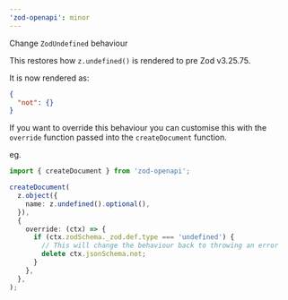```yaml
---
'zod-openapi': minor
---
```


Change `ZodUndefined` behaviour

This restores how `z.undefined()` is rendered to pre Zod v3.25.75.

It is now rendered as:

```json
{
  "not": {}
}
```

If you want to override this behaviour you can customise this with the `override` function passed into the `createDocument` function.

eg.

```ts
import { createDocument } from 'zod-openapi';

createDocument(
  z.object({
    name: z.undefined().optional(),
  }),
  {
    override: (ctx) => {
      if (ctx.zodSchema._zod.def.type === 'undefined') {
        // This will change the behaviour back to throwing an error
        delete ctx.jsonSchema.not;
      }
    },
  },
);
```
